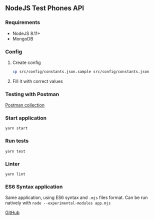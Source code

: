 ## NodeJS Test Phones API

### Requirements
* NodeJS 8.11+
* MongoDB

### Config
1. Create config 
    ```bash
    cp src/config/constants.json.sample src/config/constants.json
    ```
2. Fill it with correct values

### Testing with Postman
[Postman collection](https://www.getpostman.com/collections/62ace60261f009dc09aa)

### Start application
```yarn start```

### Run tests
```yarn test```

### Linter
```yarn lint```


### ES6 Syntax application
Same application, using ES6 syntax and `.mjs` files format. Can be run natively with `node --experimental-modules app.mjs`

[GitHub](https://github.com/ZhuChara2004/node-phones-api)
